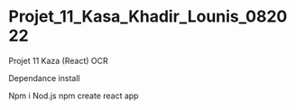 # Projet_11_Kasa_Khadir_Lounis_082022
Projet 11 Kaza (React) OCR

Dependance install

Npm i
Nod.js
npm create react app
